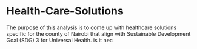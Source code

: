 # Health-Care-Solutions
The purpose of this analysis is to come up with healthcare solutions specific for the county of Nairobi  that align with Sustainable Development Goal (SDG) 3 for Universal Health.  is it nec

